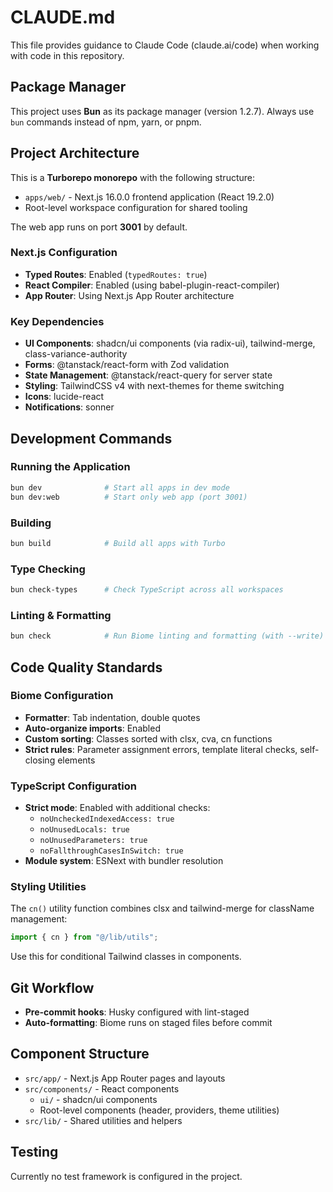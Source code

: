# CLAUDE.md

This file provides guidance to Claude Code (claude.ai/code) when working with code in this repository.

## Package Manager

This project uses **Bun** as its package manager (version 1.2.7). Always use `bun` commands instead of npm, yarn, or pnpm.

## Project Architecture

This is a **Turborepo monorepo** with the following structure:

- `apps/web/` - Next.js 16.0.0 frontend application (React 19.2.0)
- Root-level workspace configuration for shared tooling

The web app runs on port **3001** by default.

### Next.js Configuration

- **Typed Routes**: Enabled (`typedRoutes: true`)
- **React Compiler**: Enabled (using babel-plugin-react-compiler)
- **App Router**: Using Next.js App Router architecture

### Key Dependencies

- **UI Components**: shadcn/ui components (via radix-ui), tailwind-merge, class-variance-authority
- **Forms**: @tanstack/react-form with Zod validation
- **State Management**: @tanstack/react-query for server state
- **Styling**: TailwindCSS v4 with next-themes for theme switching
- **Icons**: lucide-react
- **Notifications**: sonner

## Development Commands

### Running the Application

```bash
bun dev              # Start all apps in dev mode
bun dev:web          # Start only web app (port 3001)
```

### Building

```bash
bun build            # Build all apps with Turbo
```

### Type Checking

```bash
bun check-types      # Check TypeScript across all workspaces
```

### Linting & Formatting

```bash
bun check            # Run Biome linting and formatting (with --write)
```

## Code Quality Standards

### Biome Configuration

- **Formatter**: Tab indentation, double quotes
- **Auto-organize imports**: Enabled
- **Custom sorting**: Classes sorted with clsx, cva, cn functions
- **Strict rules**: Parameter assignment errors, template literal checks, self-closing elements

### TypeScript Configuration

- **Strict mode**: Enabled with additional checks:
  - `noUncheckedIndexedAccess: true`
  - `noUnusedLocals: true`
  - `noUnusedParameters: true`
  - `noFallthroughCasesInSwitch: true`
- **Module system**: ESNext with bundler resolution

### Styling Utilities

The `cn()` utility function combines clsx and tailwind-merge for className management:

```typescript
import { cn } from "@/lib/utils";
```

Use this for conditional Tailwind classes in components.

## Git Workflow

- **Pre-commit hooks**: Husky configured with lint-staged
- **Auto-formatting**: Biome runs on staged files before commit

## Component Structure

- `src/app/` - Next.js App Router pages and layouts
- `src/components/` - React components
  - `ui/` - shadcn/ui components
  - Root-level components (header, providers, theme utilities)
- `src/lib/` - Shared utilities and helpers

## Testing

Currently no test framework is configured in the project.
